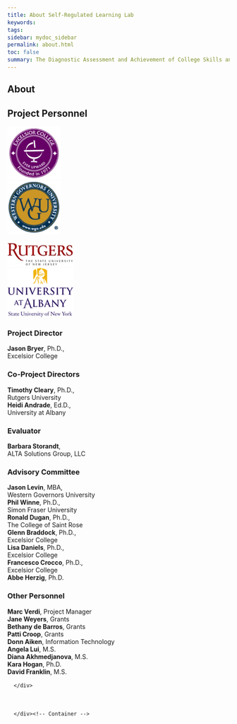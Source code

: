 ```yaml
---
title: About Self-Regulated Learning Lab
keywords: 
tags: 
sidebar: mydoc_sidebar
permalink: about.html
toc: false
summary: The Diagnostic Assessment and Achievement of College Skills and the Self-Regulated Learning Lab is funded by the Department of Education in the Fund for the Improvement of Postsecondary Education First in the World grant program. Excelsior College is working in partnership with Western Governors University, Rutgers University, and the University at Albany. DAACS is an open source project. Institutions are free to use and adapt DAACS for the specific needs of their students.
---
```



## About




## Project Personnel

<div class="container">

<div class="row">
<div class="col-md-3 col-sm-6 text-center vcenter"><img src="images/Excelsior.png" width="120"></div>
<div class="col-md-3 col-sm-6 text-center vcenter"><img src="images/WGU.png" width="120"></div>
<div class="col-md-3 col-sm-6 text-center vcenter"><br/><img src="images/Rutgers.jpg" width="150"></div>
<div class="col-md-3 col-sm-6 text-center vcenter"><img src="images/UAlbany.png" width="150"></div>
</div>
    
<div class="row">

<div class="col-md-4">
<h3>Project Director</h3>
<b>Jason Bryer</b>, Ph.D., <br/>Excelsior College
    		
<h3>Co-Project Directors</h3>
<b>Timothy Cleary</b>, Ph.D., <br/>Rutgers University<br />
<b>Heidi Andrade</b>, Ed.D., <br/>University at Albany
    
<h3>Evaluator</h3>
<b>Barbara Storandt</b>, <br/>ALTA Solutions Group, LLC
		
</div>

<div class="col-md-4">
<h3>Advisory Committee</h3>
<b>Jason Levin</b>, MBA, <br/>Western Governors University<br />
<b>Phil Winne</b>, Ph.D., <br/>Simon Fraser University<br />
<b>Ronald Dugan</b>, Ph.D., <br/>The College of Saint Rose<br />
<b>Glenn Braddock</b>, Ph.D., <br/>Excelsior College<br />
<b>Lisa Daniels</b>, Ph.D., <br/>Excelsior College<br />
<b>Francesco Crocco</b>, Ph.D., <br/>Excelsior College<br />
<b>Abbe Herzig</b>, Ph.D.<br />
</div>

<div class="col-md-4">
<h3>Other Personnel</h3>
<b>Marc Verdi</b>, Project Manager<br />
<b>Jane Weyers</b>, Grants<br />
<b>Bethany de Barros</b>, Grants<br />
<b>Patti Croop</b>, Grants<br />
<b>Donn Aiken</b>, Information Technology<br />
<b>Angela Lui</b>, M.S.<br />
<b>Diana Akhmedjanova</b>, M.S.<br />
<b>Kara Hogan</b>, Ph.D.<br />
<b>David Franklin</b>, M.S.<br />
</div>

      </div>



      </div><!-- Container -->



